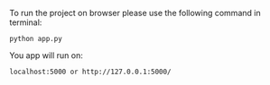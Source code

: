 To run the project on browser please use the following command in terminal:
```
python app.py
```

You app will run on:
```
localhost:5000 or http://127.0.0.1:5000/
```
